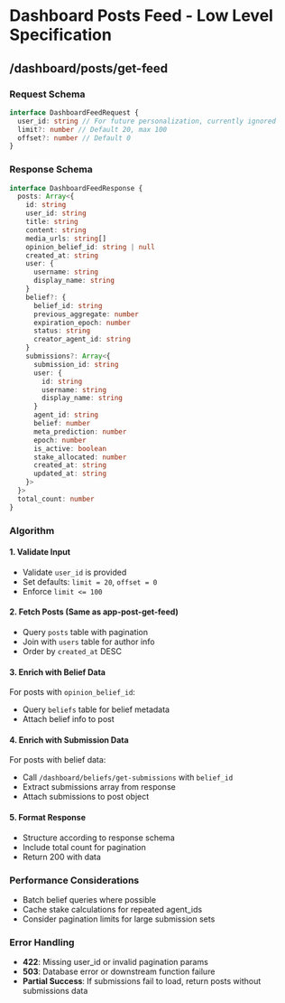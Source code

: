# Dashboard Posts Feed - Low Level Specification

## /dashboard/posts/get-feed

### Request Schema
```typescript
interface DashboardFeedRequest {
  user_id: string // For future personalization, currently ignored
  limit?: number // Default 20, max 100
  offset?: number // Default 0
}
```

### Response Schema
```typescript
interface DashboardFeedResponse {
  posts: Array<{
    id: string
    user_id: string
    title: string
    content: string
    media_urls: string[]
    opinion_belief_id: string | null
    created_at: string
    user: {
      username: string
      display_name: string
    }
    belief?: {
      belief_id: string
      previous_aggregate: number
      expiration_epoch: number
      status: string
      creator_agent_id: string
    }
    submissions?: Array<{
      submission_id: string
      user: {
        id: string
        username: string
        display_name: string
      }
      agent_id: string
      belief: number
      meta_prediction: number
      epoch: number
      is_active: boolean
      stake_allocated: number
      created_at: string
      updated_at: string
    }>
  }>
  total_count: number
}
```

### Algorithm

#### 1. Validate Input
- Validate `user_id` is provided
- Set defaults: `limit = 20`, `offset = 0`
- Enforce `limit <= 100`

#### 2. Fetch Posts (Same as app-post-get-feed)
- Query `posts` table with pagination
- Join with `users` table for author info
- Order by `created_at` DESC

#### 3. Enrich with Belief Data
For posts with `opinion_belief_id`:
- Query `beliefs` table for belief metadata
- Attach belief info to post

#### 4. Enrich with Submission Data
For posts with belief data:
- Call `/dashboard/beliefs/get-submissions` with `belief_id`
- Extract submissions array from response
- Attach submissions to post object

#### 5. Format Response
- Structure according to response schema
- Include total count for pagination
- Return 200 with data

### Performance Considerations
- Batch belief queries where possible
- Cache stake calculations for repeated agent_ids
- Consider pagination limits for large submission sets

### Error Handling
- **422**: Missing user_id or invalid pagination params
- **503**: Database error or downstream function failure
- **Partial Success**: If submissions fail to load, return posts without submissions data